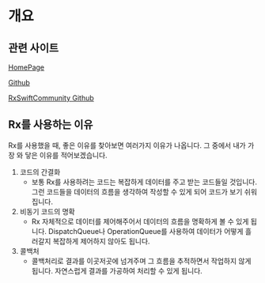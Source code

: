 # 개요

## 관련 사이트

[HomePage](http://reactivex.io/)

[Github](https://github.com/ReactiveX/RxSwift)

[RxSwiftCommunity Github](https://github.com/RxSwiftCommunity)



## Rx를 사용하는 이유

Rx를 사용했을 때, 좋은 이유를 찾아보면 여러가지 이유가 나옵니다. 그 중에서 내가 가장 와 닿은 이유를 적어보겠습니다.

1. 코드의 간결화
   * 보통 Rx를 사용하려는 코드는 복잡하게 데이터를 주고 받는 코드들일 것입니다. 그런 코드들을 데이터의 흐름을 생각하여 작성할 수 있게 되어 코드가 보기 쉬워집니다.
2. 비동기 코드의 명확
   * Rx 자체적으로 데이터를 제어해주어서 데이터의 흐름을 명확하게 볼 수 있게 됩니다. DispatchQueue나 OperationQueue를 사용하여 데이터가 어떻게 흘러갈지 복잡하게 제어하지 않아도 됩니다.
3. 콜백처
   * 콜백처리로 결과를 이곳저곳에 넘겨주며 그 흐름을 추적하면서 작업하지 않게 됩니다. 자연스럽게 결과를 가공하여 처리할 수 있게 됩니다.

